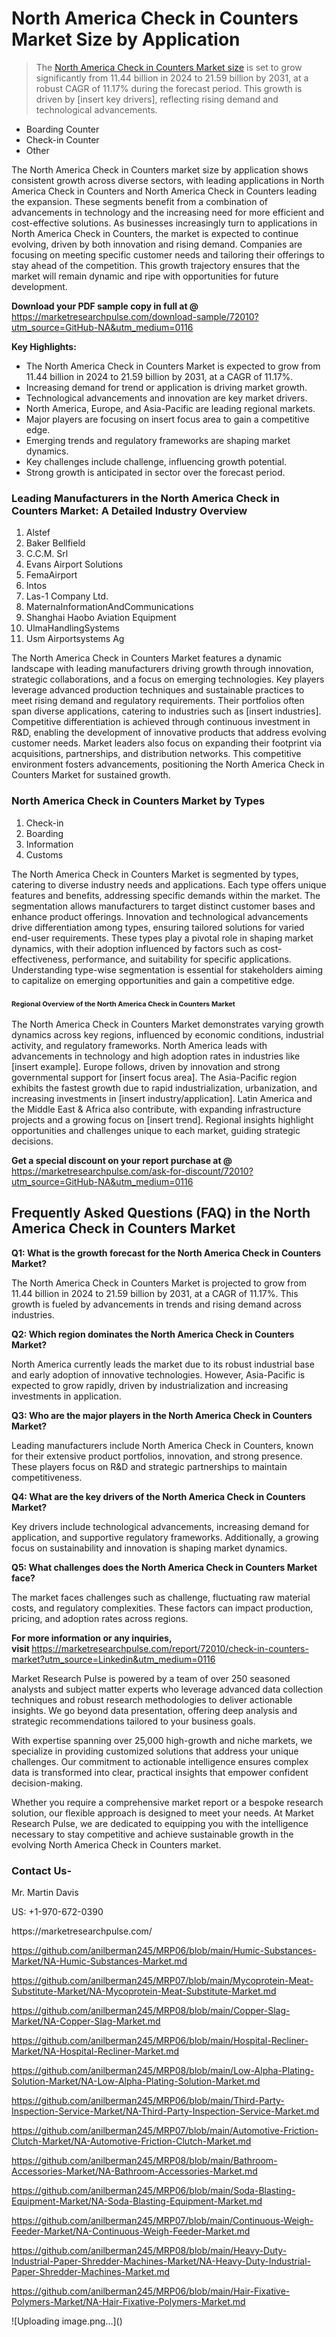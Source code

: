 <h1>North America Check in Counters Market&nbsp;Size by Application</h1><blockquote><p>The <a href="https://marketresearchpulse.com/download-sample/72010?utm_source=GitHub-NA&amp;utm_medium=0116">North America Check in Counters Market size</a> is set to grow significantly from 11.44 billion in 2024 to 21.59 billion by 2031, at a robust CAGR of 11.17% during the forecast period. This growth is driven by [insert key drivers], reflecting rising demand and technological advancements.</p></blockquote><ul><li>Boarding Counter<li> Check-in Counter<li> Other</li></ul><p>The North America Check in Counters market size by application shows consistent growth across diverse sectors, with leading applications in North America Check in Counters and North America Check in Counters leading the expansion. These segments benefit from a combination of advancements in technology and the increasing need for more efficient and cost-effective solutions. As businesses increasingly turn to applications in North America Check in Counters, the market is expected to continue evolving, driven by both innovation and rising demand. Companies are focusing on meeting specific customer needs and tailoring their offerings to stay ahead of the competition. This growth trajectory ensures that the market will remain dynamic and ripe with opportunities for future development.</p><p><strong>Download your PDF sample copy in full at @ </strong><a href="https://marketresearchpulse.com/download-sample/72010?utm_source=GitHub-NA&amp;utm_medium=0116">https://marketresearchpulse.com/download-sample/72010?utm_source=GitHub-NA&amp;utm_medium=0116</a></p><p><strong>Key Highlights: </strong></p><ul><li>The North America Check in Counters Market is expected to grow from 11.44 billion in 2024 to 21.59 billion by 2031, at a CAGR of 11.17%.</li><li>Increasing demand for trend or application is driving market growth.</li><li>Technological advancements and innovation are key market drivers.</li><li>North America, Europe, and Asia-Pacific are leading regional markets.</li><li>Major players are focusing on insert focus area to gain a competitive edge.</li><li>Emerging trends and regulatory frameworks are shaping market dynamics.</li><li>Key challenges include challenge, influencing growth potential.</li><li>Strong growth is anticipated in sector over the forecast period.</li></ul><h3>Leading Manufacturers in the North America Check in Counters Market: A Detailed Industry Overview</h3><ol><li>Alstef</li><li>Baker Bellfield</li><li>C.C.M. Srl</li><li>Evans Airport Solutions</li><li>FemaAirport</li><li>Intos</li><li>Las-1 Company Ltd.</li><li>MaternaInformationAndCommunications</li><li>Shanghai Haobo Aviation Equipment</li><li>UlmaHandlingSystems</li><li>Usm Airportsystems Ag</li></ol><div class="flex max-w-full flex-col flex-grow"><div class="min-h-8 text-message flex w-full flex-col items-end gap-2 whitespace-normal break-words [.text-message+&amp;]:mt-5" dir="auto" data-message-author-role="assistant" data-message-id="fd8432e4-4910-450d-b182-61b7bfb0a01f" data-message-model-slug="gpt-4o"><div class="flex w-full flex-col gap-1 empty:hidden first:pt-[3px]"><div class="markdown prose w-full break-words dark:prose-invert light"><p>The North America Check in Counters Market features a dynamic landscape with leading manufacturers driving growth through innovation, strategic collaborations, and a focus on emerging technologies. Key players leverage advanced production techniques and sustainable practices to meet rising demand and regulatory requirements. Their portfolios often span diverse applications, catering to industries such as [insert industries]. Competitive differentiation is achieved through continuous investment in R&amp;D, enabling the development of innovative products that address evolving customer needs. Market leaders also focus on expanding their footprint via acquisitions, partnerships, and distribution networks. This competitive environment fosters advancements, positioning the North America Check in Counters Market for sustained growth.</p></div></div></div></div><h3>North America Check in Counters Market by Types</h3><ol><li>Check-in<li> Boarding<li> Information<li> Customs</li></ol><div class="flex max-w-full flex-col flex-grow"><div class="min-h-8 text-message flex w-full flex-col items-end gap-2 whitespace-normal break-words [.text-message+&amp;]:mt-5" dir="auto" data-message-author-role="assistant" data-message-id="084470be-0bb7-4664-bddf-5156b4f41249" data-message-model-slug="gpt-4o-mini"><div class="flex w-full flex-col gap-1 empty:hidden first:pt-[3px]"><div class="markdown prose w-full break-words dark:prose-invert light"><p>The North America Check in Counters Market is segmented by types, catering to diverse industry needs and applications. Each type offers unique features and benefits, addressing specific demands within the market. The segmentation allows manufacturers to target distinct customer bases and enhance product offerings. Innovation and technological advancements drive differentiation among types, ensuring tailored solutions for varied end-user requirements. These types play a pivotal role in shaping market dynamics, with their adoption influenced by factors such as cost-effectiveness, performance, and suitability for specific applications. Understanding type-wise segmentation is essential for stakeholders aiming to capitalize on emerging opportunities and gain a competitive edge.</p></div></div></div></div><h3><span style="font-size: 11px;">Regional Overview of the North America Check in Counters Market</span></h3><div class="flex max-w-full flex-col flex-grow"><div class="min-h-8 text-message flex w-full flex-col items-end gap-2 whitespace-normal break-words [.text-message+&amp;]:mt-5" dir="auto" data-message-author-role="assistant" data-message-id="e9038762-ce64-4e30-91c9-9bd413514231" data-message-model-slug="gpt-4o-mini"><div class="flex w-full flex-col gap-1 empty:hidden first:pt-[3px]"><div class="markdown prose w-full break-words dark:prose-invert light"><p>The North America Check in Counters Market demonstrates varying growth dynamics across key regions, influenced by economic conditions, industrial activity, and regulatory frameworks. North America leads with advancements in technology and high adoption rates in industries like [insert example]. Europe follows, driven by innovation and strong governmental support for [insert focus area]. The Asia-Pacific region exhibits the fastest growth due to rapid industrialization, urbanization, and increasing investments in [insert industry/application]. Latin America and the Middle East &amp; Africa also contribute, with expanding infrastructure projects and a growing focus on [insert trend]. Regional insights highlight opportunities and challenges unique to each market, guiding strategic decisions.</p></div></div></div></div><p><strong>Get a special discount on your report purchase at @ </strong><a href="https://marketresearchpulse.com/ask-for-discount/72010?utm_source=GitHub-NA&amp;utm_medium=0116">https://marketresearchpulse.com/ask-for-discount/72010?utm_source=GitHub-NA&amp;utm_medium=0116</a></p><h2>Frequently Asked Questions (FAQ) in the North America Check in Counters Market</h2><p><strong>Q1: What is the growth forecast for the North America Check in Counters Market?</strong></p><p>The North America Check in Counters Market is projected to grow from 11.44 billion in 2024 to 21.59 billion by 2031, at a CAGR of 11.17%. This growth is fueled by advancements in trends and rising demand across industries.</p><p><strong>Q2: Which region dominates the North America Check in Counters Market?</strong></p><p>North America currently leads the market due to its robust industrial base and early adoption of innovative technologies. However, Asia-Pacific is expected to grow rapidly, driven by industrialization and increasing investments in application.</p><p><strong>Q3: Who are the major players in the North America Check in Counters Market?</strong></p><p>Leading manufacturers include North America Check in Counters, known for their extensive product portfolios, innovation, and strong presence. These players focus on R&amp;D and strategic partnerships to maintain competitiveness.</p><p><strong>Q4: What are the key drivers of the North America Check in Counters Market?</strong></p><p>Key drivers include technological advancements, increasing demand for application, and supportive regulatory frameworks. Additionally, a growing focus on sustainability and innovation is shaping market dynamics.</p><p><strong>Q5: What challenges does the North America Check in Counters Market face?</strong></p><p>The market faces challenges such as challenge, fluctuating raw material costs, and regulatory complexities. These factors can impact production, pricing, and adoption rates across regions.</p><p><strong>For more information or any inquiries, visit&nbsp;</strong><a href="https://marketresearchpulse.com/report/72010/check-in-counters-market?utm_source=Linkedin&utm_medium=0116">https://marketresearchpulse.com/report/72010/check-in-counters-market?utm_source=Linkedin&utm_medium=0116</a></p><p>Market Research Pulse is powered by a team of over 250 seasoned analysts and subject matter experts who leverage advanced data collection techniques and robust research methodologies to deliver actionable insights. We go beyond data presentation, offering deep analysis and strategic recommendations tailored to your business goals.</p><p>With expertise spanning over 25,000 high-growth and niche markets, we specialize in providing customized solutions that address your unique challenges. Our commitment to actionable intelligence ensures complex data is transformed into clear, practical insights that empower confident decision-making.</p><p>Whether you require a comprehensive market report or a bespoke research solution, our flexible approach is designed to meet your needs. At Market Research Pulse, we are dedicated to equipping you with the intelligence necessary to stay competitive and achieve sustainable growth in the evolving North America Check in Counters market.</p><h3><strong>Contact Us-</strong></h3><p>Mr. Martin Davis</p><p>US: +1-970-672-0390</p><p>https://marketresearchpulse.com/</p><p><a href="https://github.com/anilberman245/MRP06/blob/main/Humic-Substances-Market/NA-Humic-Substances-Market.md">https://github.com/anilberman245/MRP06/blob/main/Humic-Substances-Market/NA-Humic-Substances-Market.md</a></p><p><a href="https://github.com/anilberman245/MRP07/blob/main/Mycoprotein-Meat-Substitute-Market/NA-Mycoprotein-Meat-Substitute-Market.md">https://github.com/anilberman245/MRP07/blob/main/Mycoprotein-Meat-Substitute-Market/NA-Mycoprotein-Meat-Substitute-Market.md</a></p><p><a href="https://github.com/anilberman245/MRP08/blob/main/Copper-Slag-Market/NA-Copper-Slag-Market.md">https://github.com/anilberman245/MRP08/blob/main/Copper-Slag-Market/NA-Copper-Slag-Market.md</a></p><p><a href="https://github.com/anilberman245/MRP06/blob/main/Hospital-Recliner-Market/NA-Hospital-Recliner-Market.md">https://github.com/anilberman245/MRP06/blob/main/Hospital-Recliner-Market/NA-Hospital-Recliner-Market.md</a></p><p><a href="https://github.com/anilberman245/MRP08/blob/main/Low-Alpha-Plating-Solution-Market/NA-Low-Alpha-Plating-Solution-Market.md">https://github.com/anilberman245/MRP08/blob/main/Low-Alpha-Plating-Solution-Market/NA-Low-Alpha-Plating-Solution-Market.md</a></p><p><a href="https://github.com/anilberman245/MRP06/blob/main/Third-Party-Inspection-Service-Market/NA-Third-Party-Inspection-Service-Market.md">https://github.com/anilberman245/MRP06/blob/main/Third-Party-Inspection-Service-Market/NA-Third-Party-Inspection-Service-Market.md</a></p><p><a href="https://github.com/anilberman245/MRP07/blob/main/Automotive-Friction-Clutch-Market/NA-Automotive-Friction-Clutch-Market.md">https://github.com/anilberman245/MRP07/blob/main/Automotive-Friction-Clutch-Market/NA-Automotive-Friction-Clutch-Market.md</a></p><p><a href="https://github.com/anilberman245/MRP08/blob/main/Bathroom-Accessories-Market/NA-Bathroom-Accessories-Market.md">https://github.com/anilberman245/MRP08/blob/main/Bathroom-Accessories-Market/NA-Bathroom-Accessories-Market.md</a></p><p><a href="https://github.com/anilberman245/MRP06/blob/main/Soda-Blasting-Equipment-Market/NA-Soda-Blasting-Equipment-Market.md">https://github.com/anilberman245/MRP06/blob/main/Soda-Blasting-Equipment-Market/NA-Soda-Blasting-Equipment-Market.md</a></p><p><a href="https://github.com/anilberman245/MRP07/blob/main/Continuous-Weigh-Feeder-Market/NA-Continuous-Weigh-Feeder-Market.md">https://github.com/anilberman245/MRP07/blob/main/Continuous-Weigh-Feeder-Market/NA-Continuous-Weigh-Feeder-Market.md</a></p><p><a href="https://github.com/anilberman245/MRP08/blob/main/Heavy-Duty-Industrial-Paper-Shredder-Machines-Market/NA-Heavy-Duty-Industrial-Paper-Shredder-Machines-Market.md">https://github.com/anilberman245/MRP08/blob/main/Heavy-Duty-Industrial-Paper-Shredder-Machines-Market/NA-Heavy-Duty-Industrial-Paper-Shredder-Machines-Market.md</a></p><p><a href="https://github.com/anilberman245/MRP06/blob/main/Hair-Fixative-Polymers-Market/NA-Hair-Fixative-Polymers-Market.md">https://github.com/anilberman245/MRP06/blob/main/Hair-Fixative-Polymers-Market/NA-Hair-Fixative-Polymers-Market.md</a></p>
![Uploading image.png…]()
